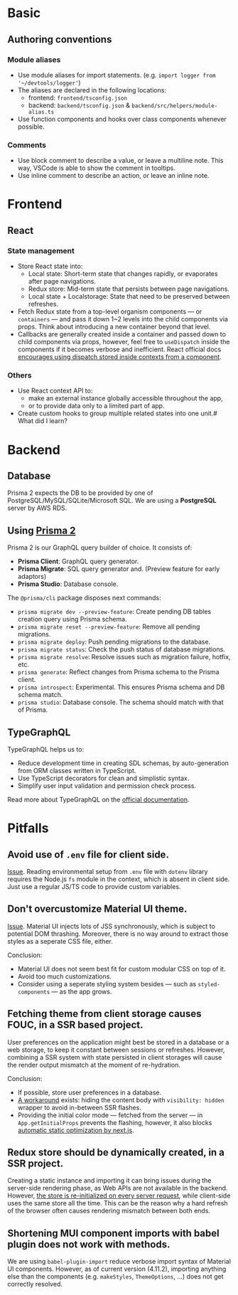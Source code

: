 # Basic

## Authoring conventions

### Module aliases

- Use module aliases for import statements. (e.g. `import logger from '~/devtools/logger'`)
- The aliases are declared in the following locations:
  - frontend: `frontend/tsconfig.json`
  - backend: `backend/tsconfig.json` & `backend/src/helpers/module-alias.ts`
- Use function components and hooks over class components whenever possible.

### Comments

- Use block comment to describe a value, or leave a multiline note. This way, VSCode is able to show the comment in tooltips.
- Use inline comment to describe an action, or leave an inline note.

# Frontend

## React

### State management

- Store React state into:
  - Local state: Short-term state that changes rapidly, or evaporates after page navigations.
  - Redux store: Mid-term state that persists between page navigations.
  - Local state + Localstorage: State that need to be preserved between refreshes.
- Fetch Redux state from a top-level organism components &mdash; or `containers` &mdash;
  and pass it down 1~2 levels into the child components via props. Think about introducing
  a new container beyond that level.
- Callbacks are generally created inside a container and passed down to child components via props,
  however, feel free to `useDispatch` inside the components if it becomes verbose and inefficient.
  React official docs [encourages using dispatch stored inside contexts from a component](https://reactjs.org/docs/hooks-faq.html#how-to-avoid-passing-callbacks-down).

### Others

- Use React context API to:
  - make an external instance globally accessible throughout the app,
  - or to provide data only to a limited part of app.
- Create custom hooks to group multiple related states into one unit.# What did I learn?

# Backend

## Database

Prisma 2 expects the DB to be provided by one of PostgreSQL/MySQL/SQLite/Microsoft SQL. We are using a **PostgreSQL** server by AWS RDS.

## Using [Prisma 2](https://www.prisma.io/)

Prisma 2 is our GraphQL query builder of choice. It consists of:

- **Prisma Client**: GraphQL query generator.
- **Prisma Migrate**: SQL query generator and. (Preview feature for early adaptors)
- **Prisma Studio**: Database console.

The `@prisma/cli` package disposes next commands:

- `prisma migrate dev --preview-feature`: Create pending DB tables creation query using Prisma schema.
- `prisma migrate reset --preview-feature`: Remove all pending migrations.
- `prisma migrate deploy`: Push pending migrations to the database.
- `prisma migrate status`: Check the push status of database migrations.
- `prisma migrate resolve`: Resolve issues such as migration failure, hotfix, etc.
- `prisma generate`: Reflect changes from Prisma schema to the Prisma client.
- `prisma introspect`: Experimental. This ensures Prisma schema and DB schema match.
- `prisma studio`: Database console. The schema should match with that of Prisma.

## TypeGraphQL

TypeGraphQL helps us to:

- Reduce development time in creating SDL schemas, by auto-generation from ORM classes written in TypeScript.
- Use TypeScript decorators for clean and simplistic syntax.
- Simplify user input validation and permission check process.

Read more about TypeGraphQL on the [official documentation](https://typegraphql.com/docs/introduction.html).

# Pitfalls

## Avoid use of `.env` file for client side.

[Issue](https://github.com/motdotla/dotenv/issues/233). Reading environmental setup from `.env` file with `dotenv` library requires the Node.js `fs` module in the context, which is absent in client side. Just use a regular JS/TS code to provide custom variables.

## Don't overcustomize Material UI theme.

[Issue](https://github.com/mui-org/material-ui/issues/16543). Material UI injects lots of JSS synchronously, which is subject to potential DOM thrashing. Moreover, there is no way around to extract those styles as a seperate CSS file, either.

Conclusion:

- Material UI does not seem best fit for custom modular CSS on top of it.
- Avoid too much customizations.
- Consider using a seperate styling system besides — such as `styled-components` — as the app grows.

## Fetching theme from client storage causes FOUC, in a SSR based project.

User preferences on the application might best be stored in a database or a web storage, to keep it constant between sessions or refreshes. However, combining a SSR system with state persisted in client storages will cause the render output mismatch at the moment of re-hydration.

Conclusion:

- If possible, store user preferences in a database.
- [A workaround](https://brianlovin.com/overthought/adding-dark-mode-with-next-js) exists: hiding the content body with `visibility: hidden` wrapper to avoid in-between SSR flashes.
- Providing the initial color mode — fetched from the server — in `App.getInitialProps` prevents the flashing, however, it also blocks [automatic static optimization by next.js](https://github.com/vercel/next.js/blob/master/errors/opt-out-auto-static-optimization.md).

## Redux store should be dynamically created, in a SSR project.

Creating a static instance and importing it can bring issues during the server-side rendering phase, as Web APIs are not available in the backend. However, [the store is re-initialized on every server request](https://github.com/vercel/next.js/tree/canary/examples/with-redux), while client-side uses the same store all the time. This can be the reason why a hard refresh of the browser often causes rendering mismatch between both ends.

## Shortening MUI component imports with babel plugin does not work with methods.

We are using `babel-plugin-import` reduce verbose import syntax of Material UI components. However, as of current version (4.11.2), importing anything else than the components (e.g. `makeStyles`, `ThemeOptions`, ...) does not get correctly resolved.
